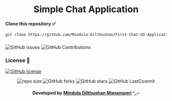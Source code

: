 <div align="center">

# Simple Chat Application
</div>

#### Clone this repository ✅
```md
git clone https://github.com/Mindula-Dilthushan/First-Chat-UI-Application.git
```
###

![GitHub issues](https://img.shields.io/github/issues/Mindula-Dilthushan/First-Chat-UI-Application?&labelColor=black&color=eb3b5a&label=Issues&logo=issues&logoColor=black&style=for-the-badge)
![GitHub Contributions](https://img.shields.io/github/contributors/Mindula-Dilthushan/First-Chat-UI-Application?&labelColor=black&color=8854d0&style=for-the-badge)

### License 📝
[![GitHub license](https://img.shields.io/github/license/Mindula-Dilthushan/First-Chat-UI-Application?&labelColor=black&color=3867d6&style=for-the-badge)](https://github.com/Mindula-Dilthushan/First-Chat-UI-Application/blob/master/LICENSE)

<div align="center">

![repo size](https://img.shields.io/github/repo-size/Mindula-Dilthushan/First-Chat-UI-Application?label=Repo%20Size&style=for-the-badge&labelColor=black&color=20bf6b)
![GitHub forks](https://img.shields.io/github/forks/Mindula-Dilthushan/First-Chat-UI-Application?&labelColor=black&color=0fb9b1&style=for-the-badge)
![GitHub stars](https://img.shields.io/github/stars/Mindula-Dilthushan/First-Chat-UI-Application?&labelColor=black&color=f7b731&style=for-the-badge)
![GitHub LastCommit](https://img.shields.io/github/last-commit/Mindula-Dilthushan/First-Chat-UI-Application?logo=github&labelColor=black&color=d1d8e0&style=for-the-badge)

</div>

<div align="center"> 

#### Developed by [Mindula Dilthushan Manamperi](http://minduladilthushan.netlify.app/) ^_~
</div>








